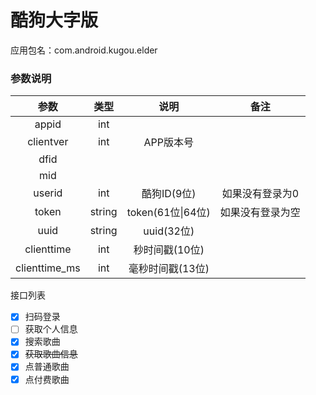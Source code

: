 # 酷狗大字版
应用包名：com.android.kugou.elder

### 参数说明

| 参数 | 类型 | 说明 | 备注 |
| :---: | :---: | :---: | :---: |
| appid | int |
| clientver | int | APP版本号 |
| dfid |
| mid |
| userid | int | 酷狗ID(9位) | 如果没有登录为0 |
| token | string | token(61位\|64位) | 如果没有登录为空 |
| uuid | string | uuid(32位) |
| clienttime | int | 秒时间戳(10位) |
| clienttime_ms | int | 毫秒时间戳(13位) |

<summary>接口列表</summary>

- [x] 扫码登录
- [ ] 获取个人信息
- [x] 搜索歌曲
- [x] ~~获取歌曲信息~~
- [x] 点普通歌曲
- [x] 点付费歌曲
